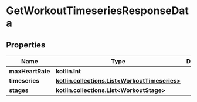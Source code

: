 
# GetWorkoutTimeseriesResponseData

## Properties
Name | Type | Description | Notes
------------ | ------------- | ------------- | -------------
**maxHeartRate** | **kotlin.Int** |  |  [optional]
**timeseries** | [**kotlin.collections.List&lt;WorkoutTimeseries&gt;**](WorkoutTimeseries.md) |  |  [optional]
**stages** | [**kotlin.collections.List&lt;WorkoutStage&gt;**](WorkoutStage.md) |  |  [optional]



